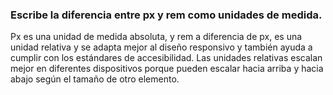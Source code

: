 ### Escribe la diferencia entre px y rem como unidades de medida.

Px es una unidad de medida absoluta, y rem a diferencia de px, es una unidad relativa y se adapta mejor al diseño responsivo y también ayuda a cumplir con los estándares de accesibilidad. Las unidades relativas escalan mejor en diferentes dispositivos porque pueden escalar hacia arriba y hacia abajo según el tamaño de otro elemento.
